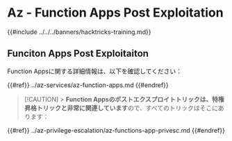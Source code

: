 # Az - Function Apps Post Exploitation

{{#include ../../../banners/hacktricks-training.md}}

## Funciton Apps Post Exploitaiton

Function Appsに関する詳細情報は、以下を確認してください：

{{#ref}}
../az-services/az-function-apps.md
{{#endref}}

> [!CAUTION] > **Function Appsのポストエクスプロイトトリックは、特権昇格トリックと非常に関連しています**ので、すべてのトリックはそこにあります：

{{#ref}}
../az-privilege-escalation/az-functions-app-privesc.md
{{#endref}}
